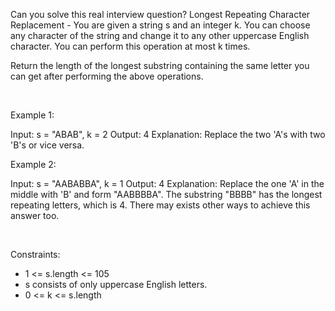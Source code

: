 Can you solve this real interview question? Longest Repeating Character Replacement - You are given a string s and an integer k. You can choose any character of the string and change it to any other uppercase English character. You can perform this operation at most k times.

Return the length of the longest substring containing the same letter you can get after performing the above operations.

 

Example 1:


Input: s = "ABAB", k = 2
Output: 4
Explanation: Replace the two 'A's with two 'B's or vice versa.


Example 2:


Input: s = "AABABBA", k = 1
Output: 4
Explanation: Replace the one 'A' in the middle with 'B' and form "AABBBBA".
The substring "BBBB" has the longest repeating letters, which is 4.
There may exists other ways to achieve this answer too.

 

Constraints:

 * 1 <= s.length <= 105
 * s consists of only uppercase English letters.
 * 0 <= k <= s.length